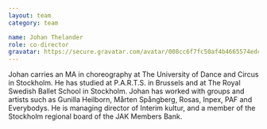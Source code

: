 ```yaml
---
layout: team
category: team

name: Johan Thelander
role: co-director
gravatar: https://secure.gravatar.com/avatar/008cc6f7fc50af4b4665574edce8f8a5
---
```


Johan carries an MA in choreography at The University of Dance and Circus in Stockholm. He has studied at P.A.R.T.S. in Brussels and at The Royal Swedish Ballet School in Stockholm. Johan has worked with groups and artists such as Gunilla Heilborn, Mårten Spångberg, Rosas, Inpex, PAF and Everybodys. He is managing director of Interim kultur, and a member of the Stockholm regional board of the JAK Members Bank.